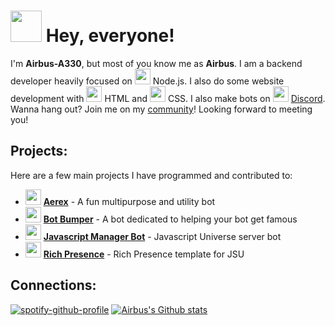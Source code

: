 
# <img src="https://emojis.slackmojis.com/emojis/images/1570211625/6611/wave-animated.gif?1570211625" width="50"/> Hey, everyone!

I'm **Airbus-A330**, but most of you know me as **Airbus**.  I am a backend developer heavily focused on <img src="https://www.clipartmax.com/png/small/89-894960_js-discord-bot-logo-node-js-and-react-js.png" width="25"/> Node.js.  I also do some website development with <img src="https://cdn.pixabay.com/photo/2017/08/05/11/16/logo-2582748_1280.png" width="25"/> HTML and <img src="https://cdn.pixabay.com/photo/2017/08/05/11/16/logo-2582747_1280.png" width="25"/> CSS.  I also make bots on <img src="https://cdn0.iconfinder.com/data/icons/free-social-media-set/24/discord-512.png" width="25"/> [Discord](https://discord.com/users/437019658374348801).  Wanna hang out?  Join me on my [community](https://discord.gg/BYuUvE4)!  Looking forward to meeting you!

## Projects:
Here are a few main projects I have programmed and contributed to:
- <img src="https://images-ext-1.discordapp.net/external/FQwnwKdaj7e_vpZ8MNC3MP1oFiaWtKrNDssY16OTw5g/%3Fsize%3D2048/https/cdn.discordapp.com/avatars/563186108712878090/af8ff94d6cba3e4c28e10f2fcba8160b.png?width=988&height=988" width="25"/>  **[Aerex](https://discord.com/oauth2/authorize?client_id=563186108712878090&permissions=805694591&scope=bot%20applications.commands)** - A fun multipurpose and utility bot 
- <img src="https://images-ext-2.discordapp.net/external/HvjHxCi38mNifUZdELmcFjoeLeECITzrz1S1HiSUwfA/%3Fsize%3D2048/https/cdn.discordapp.com/avatars/714232404029603950/a71447c47e7d64ca942da4c0b44ce89a.png?width=988&height=988" width="25"/> **[Bot Bumper](https://github.com/Flightex/Bot-Bumper)** - A bot dedicated to helping your bot get famous
- <img src="https://images-ext-1.discordapp.net/external/qSJ9Jd7YiPZOUXoq7PjfNKCGKVi-r5GKOYrDKkcygbo/%3Fsize%3D2048/https/cdn.discordapp.com/avatars/712710959898034288/2cd7d03267ac7e8a795dc6e4a1a7f653.png?width=988&height=988" width="25"/> **[Javascript Manager Bot](https://github.com/JavaScript-Universe/JavaScript-Manager-Luke)** - Javascript Universe server bot
- <img src="https://cdn.discordapp.com/emojis/658538493521166336.png?v=1" width="25"/> **[Rich Presence](https://github.com/JavaScript-Universe/Server-Rich_Presence)** - Rich Presence template for JSU

## Connections:
[![spotify-github-profile](https://spotify-github-profile.vercel.app/api/view?uid=united.vietnam.airlines&cover_image=false&theme=default)](https://spotify-github-profile.vercel.app/api/view?uid=united.vietnam.airlines&redirect=true)
[![Airbus's Github stats](https://github-readme-stats.vercel.app/api?username=Airbus-A330&show_icons=true&theme=midnight-purple&count_private=true)](https://github.com/Airbus-A330/Airbus-A330)

